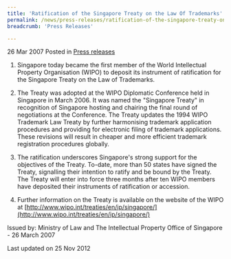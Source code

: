 ```yaml
---
title: 'Ratification of the Singapore Treaty on the Law Of Trademarks'
permalink: /news/press-releases/ratification-of-the-singapore-treaty-on-the-law-of-trademarks/
breadcrumb: 'Press Releases'

---
```



26 Mar 2007 Posted in [Press releases](/news/press-releases)

1. Singapore today became the first member of the World Intellectual Property Organisation (WIPO) to deposit its instrument of ratification for the Singapore Treaty on the Law of Trademarks. 

2. The Treaty was adopted at the WIPO Diplomatic Conference held in Singapore in March 2006. It was named the "Singapore Treaty" in recognition of Singapore hosting and chairing the final round of negotiations at the Conference. The Treaty updates the 1994 WIPO Trademark Law Treaty by further harmonising trademark application procedures and providing for electronic filing of trademark applications. These revisions will result in cheaper and more efficient trademark registration procedures globally.

3. The ratification underscores Singapore's strong support for the objectives of the Treaty. To-date, more than 50 states have signed the Treaty, signalling their intention to ratify and be bound by the Treaty. The Treaty will enter into force three months after ten WIPO members have deposited their instruments of ratification or accession.

4. Further information on the Treaty is available on the website of the WIPO at [http://www.wipo.int/treaties/en/ip/singapore/](http://www.wipo.int/treaties/en/ip/singapore/)  
  
Issued by: Ministry of Law and The Intellectual Property Office of Singapore - 26 March 2007



<p class="right-side-updated">Last updated on 25 Nov 2012</p>
